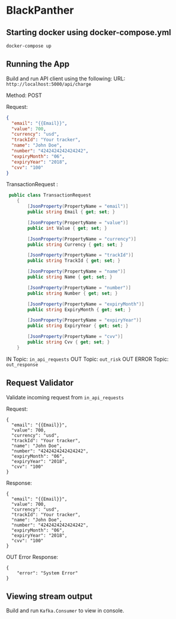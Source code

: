# BlackPanther
## Starting docker using docker-compose.yml
``docker-compose up``


## Running the App
Build and run API client using the following:
URL: ``http://localhost:5000/api/charge``


Method: POST


Request:
```json
{
  "email": "{{Email}}",
  "value": 700,
  "currency": "usd",
  "trackId": "Your tracker",  
  "name": "John Doe",
  "number": "4242424242424242",
  "expiryMonth": "06",
  "expiryYear": "2018",
  "cvv": "100"
}
```

TransactionRequest :

```csharp
 public class TransactionRequest
    {
        [JsonProperty(PropertyName = "email")]
        public string Email { get; set; }

        [JsonProperty(PropertyName = "value")]
        public int Value { get; set; }

        [JsonProperty(PropertyName = "currency")]
        public string Currency { get; set; }

        [JsonProperty(PropertyName = "trackId")]
        public string TrackId { get; set; }

        [JsonProperty(PropertyName = "name")]
        public string Name { get; set; }

        [JsonProperty(PropertyName = "number")]
        public string Number { get; set; }

        [JsonProperty(PropertyName = "expiryMonth")]
        public string ExpiryMonth { get; set; }

        [JsonProperty(PropertyName = "expiryYear")]
        public string ExpiryYear { get; set; }

        [JsonProperty(PropertyName = "cvv")]
        public string Cvv { get; set; }
    }
```

IN Topic: ``in_api_requests``
OUT Topic: ``out_risk``
OUT ERROR Topic: ``out_response``

## Request Validator
Validate incoming request from ``in_api_requests``

Request:
```
{
  "email": "{{Email}}",
  "value": 700,
  "currency": "usd",
  "trackId": "Your tracker",  
  "name": "John Doe",
  "number": "4242424242424242",
  "expiryMonth": "06",
  "expiryYear": "2018",
  "cvv": "100"
}
```

Response:
```
{
  "email": "{{Email}}",
  "value": 700,
  "currency": "usd",
  "trackId": "Your tracker",  
  "name": "John Doe",
  "number": "4242424242424242",
  "expiryMonth": "06",
  "expiryYear": "2018",
  "cvv": "100"
}
```

OUT Error Response:

```
{
	"error": "System Error"
}
```


## Viewing stream output
Build and run ``Kafka.Consumer`` to view in console.
